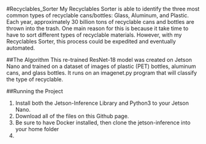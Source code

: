 #Recyclables_Sorter
My Recyclables Sorter is able to identify the three most common types of recyclable cans/bottles: Glass, Aluminum, and Plastic. Each year, approximately 30 billion tons of recyclable cans and bottles are thrown into the trash. One main reason for this is because it take time to have to sort different types of recyclable materials. However, with my Recyclables Sorter, this process could be expedited and eventually automated.

##The Algorithm
This re-trained ResNet-18 model was created on Jetson Nano and trained on a dataset of images of plastic (PET) bottles, aluminum cans, and glass bottles. It runs on an imagenet.py program that will classify the type of recyclable.

##Running the Project
1. Install both the Jetson-Inference Library and Python3 to your Jetson Nano.
2. Download all of the files on this Github page.
3. Be sure to have Docker installed, then clone the jetson-inference into your home folder
4. 
